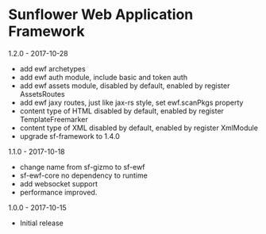 Sunflower Web Application Framework
======================================
1.2.0 - 2017-10-28

  - add ewf archetypes
  - add ewf auth module, include basic and token auth
  - add ewf assets module, disabled by default, enabled by register AssetsRoutes
  - add ewf jaxy routes, just like jax-rs style, set ewf.scanPkgs property
  - content type of HTML disabled by default, enabled by register TemplateFreemarker
  - content type of XML disabled by default, enabled by register XmlModule
  - upgrade sf-framework to 1.4.0
  
1.1.0 - 2017-10-18

  - change name from sf-gizmo to sf-ewf
  - sf-ewf-core no dependency to runtime
  - add websocket support
  - performance improved.
  
1.0.0 - 2017-10-15

 - Initial release
